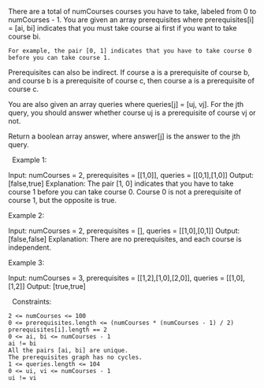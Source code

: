 There are a total of numCourses courses you have to take, labeled from 0 to numCourses - 1. You are given an array prerequisites where prerequisites[i] = [ai, bi] indicates that you must take course ai first if you want to take course bi.


	For example, the pair [0, 1] indicates that you have to take course 0 before you can take course 1.


Prerequisites can also be indirect. If course a is a prerequisite of course b, and course b is a prerequisite of course c, then course a is a prerequisite of course c.

You are also given an array queries where queries[j] = [uj, vj]. For the jth query, you should answer whether course uj is a prerequisite of course vj or not.

Return a boolean array answer, where answer[j] is the answer to the jth query.

 
Example 1:

Input: numCourses = 2, prerequisites = [[1,0]], queries = [[0,1],[1,0]]
Output: [false,true]
Explanation: The pair [1, 0] indicates that you have to take course 1 before you can take course 0.
Course 0 is not a prerequisite of course 1, but the opposite is true.


Example 2:

Input: numCourses = 2, prerequisites = [], queries = [[1,0],[0,1]]
Output: [false,false]
Explanation: There are no prerequisites, and each course is independent.


Example 3:

Input: numCourses = 3, prerequisites = [[1,2],[1,0],[2,0]], queries = [[1,0],[1,2]]
Output: [true,true]


 
Constraints:


	2 <= numCourses <= 100
	0 <= prerequisites.length <= (numCourses * (numCourses - 1) / 2)
	prerequisites[i].length == 2
	0 <= ai, bi <= numCourses - 1
	ai != bi
	All the pairs [ai, bi] are unique.
	The prerequisites graph has no cycles.
	1 <= queries.length <= 104
	0 <= ui, vi <= numCourses - 1
	ui != vi

